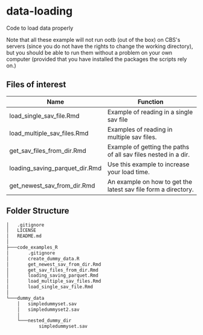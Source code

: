 # data-loading
Code to load data properly

Note that all these example will not run ootb (out of the box) on CBS's servers (since you do not have the rights to change the working directory), but you should be able to run them without a problem on your own computer (provided that you have installed the packages the scripts rely on.)

## Files of interest
| Name | Function |
|------|----------|
| load_single_sav_file.Rmd | Example of reading in a single sav file |
| load_multiple_sav_files.Rmd | Examples of reading in multiple sav files. |
| get_sav_files_from_dir.Rmd | Example of getting the paths of all sav files nested in a dir. |
| loading_saving_parquet_dir.Rmd | Use this example to increase your load time. |
 get_newest_sav_from_dir.Rmd | An example on how to get the latest sav file form a directory. |

## Folder Structure

```bash
│   .gitignore
│   LICENSE
│   README.md
│
├───code_examples_R
│       .gitignore
│       create_dummy_data.R
│       get_newest_sav_from_dir.Rmd
│       get_sav_files_from_dir.Rmd
│       loading_saving_parquet.Rmd
│       load_multiple_sav_files.Rmd
│       load_single_sav_file.Rmd
│
└───dummy_data
    │   simpledummyset.sav
    │   simpledummyset2.sav
    │
    └───nested_dummy_dir
            simpledummyset.sav
```